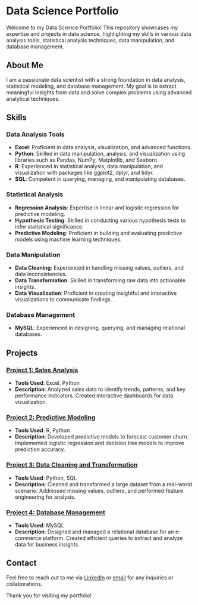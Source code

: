 # Data Science Portfolio

Welcome to my Data Science Portfolio! This repository showcases my expertise and projects in data science, highlighting my skills in various data analysis tools, statistical analysis techniques, data manipulation, and database management.

## About Me

I am a passionate data scientist with a strong foundation in data analysis, statistical modeling, and database management. My goal is to extract meaningful insights from data and solve complex problems using advanced analytical techniques.

## Skills

### Data Analysis Tools
- **Excel**: Proficient in data analysis, visualization, and advanced functions.
- **Python**: Skilled in data manipulation, analysis, and visualization using libraries such as Pandas, NumPy, Matplotlib, and Seaborn.
- **R**: Experienced in statistical analysis, data manipulation, and visualization with packages like ggplot2, dplyr, and tidyr.
- **SQL**: Competent in querying, managing, and manipulating databases.

### Statistical Analysis
- **Regression Analysis**: Expertise in linear and logistic regression for predictive modeling.
- **Hypothesis Testing**: Skilled in conducting various hypothesis tests to infer statistical significance.
- **Predictive Modeling**: Proficient in building and evaluating predictive models using machine learning techniques.

### Data Manipulation
- **Data Cleaning**: Experienced in handling missing values, outliers, and data inconsistencies.
- **Data Transformation**: Skilled in transforming raw data into actionable insights.
- **Data Visualization**: Proficient in creating insightful and interactive visualizations to communicate findings.

### Database Management
- **MySQL**: Experienced in designing, querying, and managing relational databases.

## Projects

### [Project 1: Sales Analysis](https://github.com/yourusername/project1)
- **Tools Used**: Excel, Python
- **Description**: Analyzed sales data to identify trends, patterns, and key performance indicators. Created interactive dashboards for data visualization.

### [Project 2: Predictive Modeling](https://github.com/yourusername/project2)
- **Tools Used**: R, Python
- **Description**: Developed predictive models to forecast customer churn. Implemented logistic regression and decision tree models to improve prediction accuracy.

### [Project 3: Data Cleaning and Transformation](https://github.com/yourusername/project3)
- **Tools Used**: Python, SQL
- **Description**: Cleaned and transformed a large dataset from a real-world scenario. Addressed missing values, outliers, and performed feature engineering for analysis.

### [Project 4: Database Management](https://github.com/yourusername/project4)
- **Tools Used**: MySQL
- **Description**: Designed and managed a relational database for an e-commerce platform. Created efficient queries to extract and analyze data for business insights.

## Contact

Feel free to reach out to me via [LinkedIn](https://www.linkedin.com/in/yourusername/) or [email](mailto:youremail@example.com) for any inquiries or collaborations.

Thank you for visiting my portfolio!

